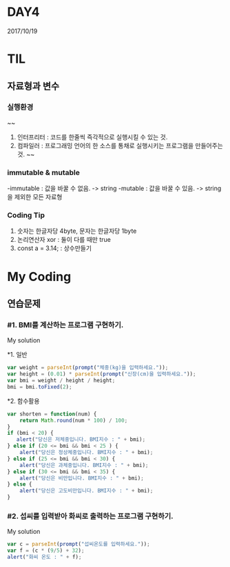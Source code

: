 DAY4
====
2017/10/19
# TIL
## 자료형과 변수
### 실행환경
~~
1. 인터프리터 : 코드를 한줄씩 즉각적으로 실행시킬 수 있는 것.
2. 컴파일러 : 프로그래밍 언어의 한 소스를 통채로 실행시키는 프로그램을 만들어주는 것.
~~
### immutable & mutable
-immutable : 값을 바꿀 수 없음. -> string
-mutable : 값을 바꿀 수 있음. -> string을 제외한 모든 자료형
### Coding Tip
1. 숫자는 한글자당 4byte, 문자는 한글자당 1byte
2. 논리연산자 xor : 둘이 다를 때만 true
3. const a = 3.14; : 상수만들기

# My Coding
## 연습문제
### #1. BMI를 계산하는 프로그램 구현하기.
My solution

  *1. 일반
~~~~~~~~~javascript
var weight = parseInt(prompt("체중(kg)을 입력하세요."));
var height = (0.01) * parseInt(prompt("신장(cm)을 입력하세요."));
var bmi = weight / height / height;
bmi = bmi.toFixed(2);
~~~~~~~~~
  *2. 함수활용
~~~~~~~~~javascript
var shorten = function(num) {
    return Math.round(num * 100) / 100;
}
if (bmi < 20) {
   alert("당신은 저체중입니다. BMI지수 : " + bmi);
} else if (20 <= bmi && bmi < 25 ) {
    alert("당신은 정상체중입니다. BMI지수 : " + bmi);
} else if (25 <= bmi && bmi < 30) {
    alert("당신은 과체중입니다. BMI지수 : " + bmi);
} else if (30 <= bmi && bmi < 35) {
    alert("당신은 비만입니다. BMI지수 : " + bmi);
} else {
    alert("당신은 고도비만입니다. BMI지수 : " + bmi);
}
~~~~~~~~~
### #2. 섭씨를 입력받아 화씨로 출력하는 프로그램 구현하기.
My solution
~~~~~~~~~javascript
var c = parseInt(prompt("섭씨온도를 입력하세요."));
var f = (c * (9/5) + 32);
alert("화씨 온도 : " + f);
~~~~~~~~~
